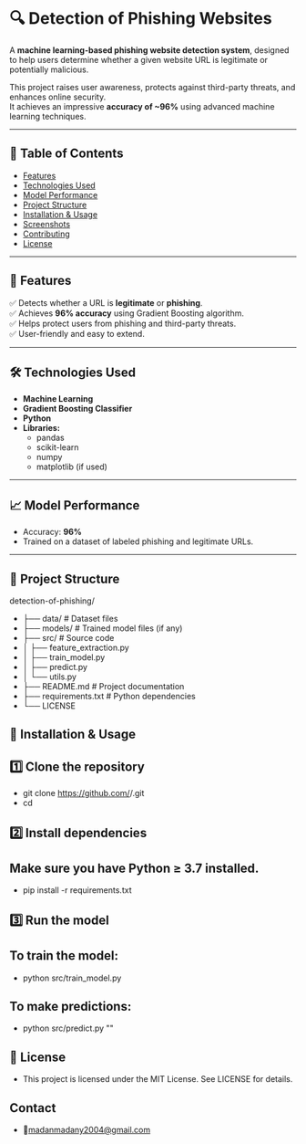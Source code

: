 # 🔍 Detection of Phishing Websites

A **machine learning-based phishing website detection system**, designed to help users determine whether a given website URL is legitimate or potentially malicious.

This project raises user awareness, protects against third-party threats, and enhances online security.  
It achieves an impressive **accuracy of ~96%** using advanced machine learning techniques.

---

## 📜 Table of Contents

- [Features](#-features)
- [Technologies Used](#-technologies-used)
- [Model Performance](#-model-performance)
- [Project Structure](#-project-structure)
- [Installation & Usage](#-installation--usage)
- [Screenshots](#-screenshots)
- [Contributing](#-contributing)
- [License](#-license)

---

## 🚀 Features

✅ Detects whether a URL is **legitimate** or **phishing**.  
✅ Achieves **96% accuracy** using Gradient Boosting algorithm.  
✅ Helps protect users from phishing and third-party threats.  
✅ User-friendly and easy to extend.

---

## 🛠️ Technologies Used

- **Machine Learning**
- **Gradient Boosting Classifier**
- **Python**
- **Libraries:**
  - pandas
  - scikit-learn
  - numpy
  - matplotlib (if used)

---

## 📈 Model Performance

- Accuracy: **96%**
- Trained on a dataset of labeled phishing and legitimate URLs.

---

## 📂 Project Structure
detection-of-phishing/
- ├── data/ # Dataset files
- ├── models/ # Trained model files (if any)
- ├── src/ # Source code
- │ ├── feature_extraction.py
- │ ├── train_model.py
- │ ├── predict.py
- │ └── utils.py
- ├── README.md # Project documentation
- ├── requirements.txt # Python dependencies
- └── LICENSE
  
## 🧰 Installation & Usage
## 1️⃣ Clone the repository
- git clone https://github.com/<your-username>/<repo-name>.git
- cd <repo-name>

## 2️⃣ Install dependencies
## Make sure you have Python ≥ 3.7 installed.
- pip install -r requirements.txt

## 3️⃣ Run the model
## To train the model:
- python src/train_model.py

## To make predictions:
- python src/predict.py "<URL>"

## 📄 License
- This project is licensed under the MIT License. See LICENSE for details.

## Contact 
- 📩madanmadany2004@gmail.com
  


